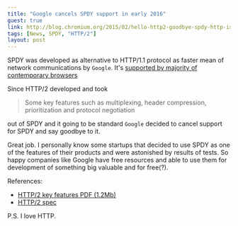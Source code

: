 ```yaml
---
title: "Google cancels SPDY support in early 2016"
guest: true
link: http://blog.chromium.org/2015/02/hello-http2-goodbye-spdy-http-is_9.html
tags: [News, SPDY, "HTTP/2"]
layout: post
---
```

SPDY was developed as alternative to HTTP/1.1 protocol as faster mean of network communications by `Google`. It's [supported by majority of contemporary browsers](http://caniuse.com/#feat=spdy) 

Since HTTP/2 developed and took

> Some key features such as multiplexing, header compression, prioritization and protocol negotiation 

out of SPDY and it going to be standard `Google` decided to cancel support for SPDY and say goodbye to it.

Great job. I personally know some startups that decided to use SPDY as one of the features of their products and were astonished by results of tests.
So happy companies like Google have free resources and able to use them for development of something big valuable and for free(?).

References:

* [HTTP/2 key features PDF (1.2Mb)](http://daniel.haxx.se/http2/http2-v1.8.pdf)
* [HTTP/2 spec](http://http2.github.io/http2-spec/index.html)

P.S. I love HTTP.

